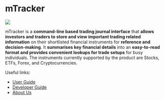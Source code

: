 # mTracker

![](docs/images/mTracker_logo_cropped.png)

mTracker is a **command-line based trading journal interface** that **allows
investors and traders to store and view important trading related information** on their
shortlisted financial instruments for **reference and decision-making**. It **summarises
key financial details** into an **easy-to-read format and provides convenient lookups for trade setups**
for busy individuals. The instruments currently supported by the product are Stocks, ETFs,
Forex, and Cryptocurrencies.

Useful links:
* [User Guide](UserGuide.md)
* [Developer Guide](DeveloperGuide.md)
* [About Us](AboutUs.md)
